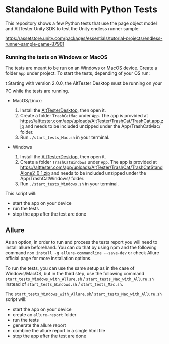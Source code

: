 # Standalone Build with Python Tests

This repository shows a few Python tests that use the page object model and AltTester Unity SDK to test the Unity endless runner sample:

https://assetstore.unity.com/packages/essentials/tutorial-projects/endless-runner-sample-game-87901

### Running the tests on Windows or MacOS
The tests are meant to be run on an Windows or MacOS device. Create a folder `App` under project.
To start the tests, depending of your OS run:

❗ Starting with version 2.0.0, the AltTester Desktop must be running on your PC while the tests are running.

- MacOS/Linux:
    1. Install the [AltTesterDesktop](https://alttester.com/app/uploads/AltTester/desktop/AltTesterDesktopPackageMac__v2.0.1.zip), then open it.
    2. Create a folder `TrashCatMac` under `App`. The app is provided at https://alttester.com/app/uploads/AltTester/TrashCat/TrashCat.app.zip and needs to be included unzipped under the App/TrashCatMac/ folder.
    3. Run `./start_tests_Mac.sh` in your terminal.

- Windows
    1. Install the [AltTesterDesktop](https://alttester.com/app/uploads/AltTester/desktop/AltTesterDesktopPackageWindows__v2.0.1.zip), then open it. 
    2. Create a folder `TrashCatWindows` under `App`. The app is provided at https://alttester.com/app/uploads/AltTester/TrashCat/TrashCatStandAlone2_0_1.zip and needs to be included unzipped under the App/TrashCatWindows/ folder.
    3. Run `./start_tests_Windows.sh` in your terminal.

This script will:

- start the app on your device
- run the tests
- stop the app after the test are done

## Allure
As an option, in order to run and process the tests report you will need to install allure beforehand. You can do that by using npm and the following command `npm install -g allure-commandline --save-dev` or check Allure official page for more installation options.

To run the tests, you can use the same setup as in the case of Windows/MacOS, but in the third step, use the following command  `start_tests_Windows_with_Allure.sh` / `start_tests_Mac_with_Allure.sh` instead of `start_tests_Windows.sh` / `start_tests_Mac.sh`.


The `start_tests_Windows_with_Allure.sh`/ `start_tests_Mac_with_Allure.sh` script will:
- start the app on your device
- create an `allure-report` folder
- run the tests
- generate the allure report
- combine the allure report in a single html file
- stop the app after the test are done
